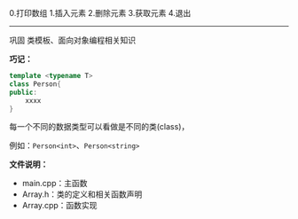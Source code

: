 0.打印数组
1.插入元素
2.删除元素
3.获取元素
4.退出

------

巩固 类模板、面向对象编程相关知识



**巧记：**

```cpp
template <typename T>
class Person{
public:
	xxxx
}
```

每一个不同的数据类型可以看做是不同的类(class)，

例如：`Person<int>`、`Person<string>`



**文件说明：**

- main.cpp：主函数
- Array.h：类的定义和相关函数声明
- Array.cpp：函数实现
